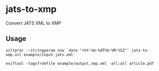 # jats-to-xmp

Convert JATS XML to XMP

## Usage

    xsltproc --stringparam now `date "+%Y-%m-%dT%H:%M:%SZ"` jats-to-xmp.xsl example/input.jats.xml

    exiftool -tagsfromfile example/output.xmp.xml -all:all article.pdf